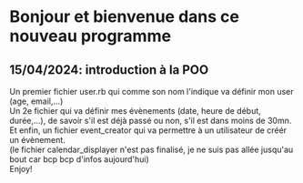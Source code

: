 # Bonjour et bienvenue dans ce nouveau programme

## 15/04/2024: introduction à la POO

Un premier fichier user.rb qui comme son nom l'indique va définir mon user (age, email,...)  
Un 2e fichier qui va définir mes évènements (date, heure de début, durée,...), de savoir s'il est déjà passé ou non, s'il est dans moins de 30mn.  
Et enfin, un fichier event_creator qui va permettre à un utilisateur de créér un évènement.  
(le fichier calendar_displayer n'est pas finalisé, je ne suis pas allée jusqu'au bout car bcp bcp d'infos aujourd'hui)  
Enjoy!
